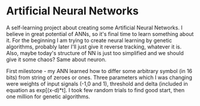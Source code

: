 # Artificial Neural Networks

A self-learning project about creating some Artificial Neural Networks. I believe in great potential of ANNs, so it's final time to learn something about it. For the beginning I am trying to create neural learning by genetic algorithms, probably later I'll just give it reverse tracking, whatever it is. Also, maybe today's structure of NN is just too simplified and we should give it some chaos? Same about neuron.

First milestone - my ANN learned how to differ some arbitrary symbol (in 16 bits) from string of zeroes or ones. Three parameters which I was changing were weights of input signals (-1,0 and 1), threshold and delta (included in equation as exp[(x-d)*t]. I took few random trials to find good start, then one million for genetic algorithms.